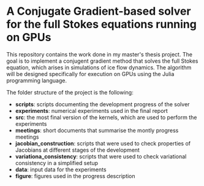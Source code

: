# A Conjugate Gradient-based solver for the full Stokes equations running on GPUs

This repository contains the work done in my master's thesis project. The goal is to implement a conjugent gradient method that solves the full Stokes equation, which arises in simulations of ice flow dynamics. The algorithm will be designed specifically for execution on GPUs using the Julia programming language.

The folder structure of the project is the following:

- **scripts**: scripts documenting the development progress of the solver
-  **experiments**: numerical experiments used in the final report
- **src**: the most final version of the kernels, which are used to perform the experiments
- **meetings**: short documents that summarise the montly progress meetings
- **jacobian_construction**: scripts that were used to check properties of Jacobians at different stages of the development
- **variationa_consistency**:  scripts that were used to check variational consistency in a simplified setup
- **data**:  input data for the experiments
- **figure**: figures used in the progress description 